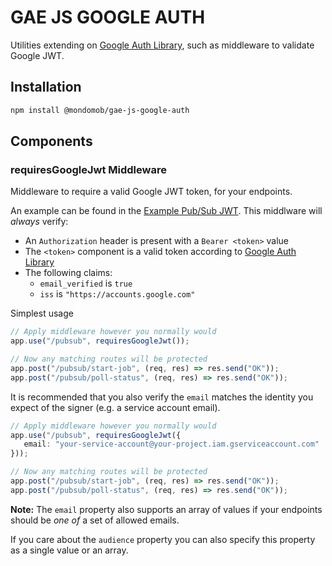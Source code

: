 # GAE JS GOOGLE AUTH

Utilities extending on [Google Auth Library](https://github.com/googleapis/google-auth-library-nodejs#readme), such as middleware to validate Google JWT.

## Installation

```sh
npm install @mondomob/gae-js-google-auth
```

## Components

### requiresGoogleJwt Middleware
Middleware to require a valid Google JWT token, for your endpoints. 

An example can be found in the [Example Pub/Sub JWT](https://cloud.google.com/pubsub/docs/push#jwt_format). This middlware will _always_ verify:
 - An `Authorization` header is present with a `Bearer <token>` value
 - The `<token>` component is a valid token according to [Google Auth Library](https://github.com/googleapis/google-auth-library-nodejs#readme)
 - The following claims:
   - `email_verified` is `true`
   - `iss` is `"https://accounts.google.com"`

Simplest usage

```typescript
// Apply middleware however you normally would
app.use("/pubsub", requiresGoogleJwt());

// Now any matching routes will be protected
app.post("/pubsub/start-job", (req, res) => res.send("OK"));
app.post("/pubsub/poll-status", (req, res) => res.send("OK"));
```

It is recommended that you also verify the `email` matches the identity you expect of the signer (e.g. a service account email).

```typescript
// Apply middleware however you normally would
app.use("/pubsub", requiresGoogleJwt({
   email: "your-service-account@your-project.iam.gserviceaccount.com"
}));

// Now any matching routes will be protected
app.post("/pubsub/start-job", (req, res) => res.send("OK"));
app.post("/pubsub/poll-status", (req, res) => res.send("OK"));
```

**Note:** The `email` property also supports an array of values if your endpoints should be _one of_ a set of allowed emails.

If you care about the `audience` property you can also specify this property as a single value or an array.
